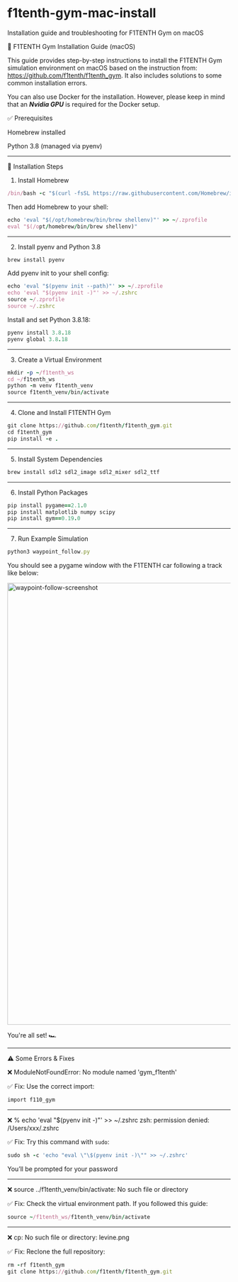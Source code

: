 # f1tenth-gym-mac-install
Installation guide and troubleshooting for F1TENTH Gym on macOS


🌟 F1TENTH Gym Installation Guide (macOS)

This guide provides step-by-step instructions to install the F1TENTH Gym simulation environment on macOS based on the instruction from: https://github.com/f1tenth/f1tenth_gym. It also includes solutions to some common installation errors.

You can also use Docker for the installation. However, please keep in mind that an **_Nvidia GPU_** is required for the Docker setup.


✅ Prerequisites

Homebrew installed

Python 3.8 (managed via pyenv)

---

📆 Installation Steps

1. Install Homebrew
```ruby
/bin/bash -c "$(curl -fsSL https://raw.githubusercontent.com/Homebrew/install/HEAD/install.sh)"
```
Then add Homebrew to your shell:

```ruby
echo 'eval "$(/opt/homebrew/bin/brew shellenv)"' >> ~/.zprofile
eval "$(/opt/homebrew/bin/brew shellenv)"
```
---
2. Install pyenv and Python 3.8

```ruby
brew install pyenv
```

Add pyenv init to your shell config:
```ruby
echo 'eval "$(pyenv init --path)"' >> ~/.zprofile
echo 'eval "$(pyenv init -)"' >> ~/.zshrc
source ~/.zprofile
source ~/.zshrc
```
Install and set Python 3.8.18:
```ruby
pyenv install 3.8.18
pyenv global 3.8.18
```
---
3. Create a Virtual Environment
```ruby
mkdir -p ~/f1tenth_ws
cd ~/f1tenth_ws
python -m venv f1tenth_venv
source f1tenth_venv/bin/activate
```
---
4. Clone and Install F1TENTH Gym
```ruby
git clone https://github.com/f1tenth/f1tenth_gym.git
cd f1tenth_gym
pip install -e .
```
---
5. Install System Dependencies
```ruby
brew install sdl2 sdl2_image sdl2_mixer sdl2_ttf
```
---
6. Install Python Packages
```ruby
pip install pygame==2.1.0
pip install matplotlib numpy scipy
pip install gym==0.19.0
```
---
7. Run Example Simulation
```ruby
python3 waypoint_follow.py
```
You should see a pygame window with the F1TENTH car following a track like below:

<img width="995" alt="waypoint-follow-screenshot" src="https://github.com/user-attachments/assets/476c7ac8-3428-4366-8881-5bbdccf0c1b9" />  

You're all set! 🏎️

---

⚠️ Some Errors & Fixes

❌ ModuleNotFoundError: No module named 'gym_f1tenth'

✅ Fix: Use the correct import:

```ruby
import f110_gym
```

---
❌ % echo 'eval "$(pyenv init -)"' >> ~/.zshrc
zsh: permission denied: /Users/xxx/.zshrc

✅ Fix: Try this command with ```sudo```:

```ruby
sudo sh -c 'echo "eval \"\$(pyenv init -)\"" >> ~/.zshrc'
```
You’ll be prompted for your password

---
❌ source ../f1tenth_venv/bin/activate: No such file or directory

✅ Fix: Check the virtual environment path. If you followed this guide:

```ruby
source ~/f1tenth_ws/f1tenth_venv/bin/activate
```

---
❌ cp: No such file or directory: levine.png

✅ Fix: Reclone the full repository:

```ruby
rm -rf f1tenth_gym
git clone https://github.com/f1tenth/f1tenth_gym.git
```
